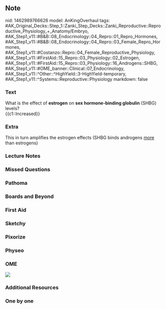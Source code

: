 ## Note
nid: 1462989766626
model: AnKingOverhaul
tags: #AK_Original_Decks::Step_1::Zanki_Step_Decks::Zanki_Reproductive::Reproductive_Physiology_+_Anatomy/Embryo, #AK_Step1_v11::#B&B::08_Endocrinology::04_Repro::01_Repro_Hormones, #AK_Step1_v11::#B&B::08_Endocrinology::04_Repro::03_Female_Repro_Hormones, #AK_Step1_v11::#Costanzo::Repro::04_Female_Reproductive_Physiology, #AK_Step1_v11::#FirstAid::15_Repro::03_Physiology::02_Estrogen, #AK_Step1_v11::#FirstAid::15_Repro::03_Physiology::16_Androgens::SHBG, #AK_Step1_v11::#OME_banner::Clinical::07_Endocrinology, #AK_Step1_v11::^Other::^HighYield::3-HighYield-temporary, #AK_Step1_v11::^Systems::Reproductive::Physiology
markdown: false

### Text
<div>
  What is the effect of <b>estrogen</b> on <b>sex hormone-binding
  globulin</b> (SHBG) levels?
</div>
<div>
  {{c1::Increased}}
</div>

### Extra
This in turn amplifies the estrogen effects (SHBG binds androgens
<u>more</u> than estrogens)

### Lecture Notes


### Missed Questions


### Pathoma


### Boards and Beyond


### First Aid


### Sketchy


### Pixorize


### Physeo


### OME
<div class="ome-widget">
  <a href=
  "https://onlinemeded.org/spa/endocrinology?ref=anki"><img src=
  "_OME_AnkiFlashcards_Topic_6.png"></a>
</div>

### Additional Resources


### One by one

